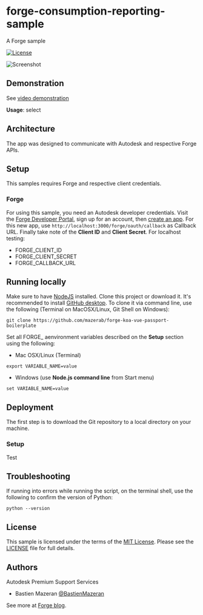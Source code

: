 # forge-consumption-reporting-sample
A Forge sample

[![License](http://img.shields.io/:license-mit-blue.svg)](http://opensource.org/licenses/MIT)

![Screenshot](https://github.com/mazerab/forge-consumption-reporting-sample/blob/master/docs/Python%20Script.png)

## Demonstration

See [video demonstration](https://www.youtube.com/watch?v=746hxnvlQ1g)

**Usage**: select 

## Architecture

The app was designed to communicate with Autodesk and respective Forge APIs. 

## Setup

This samples requires Forge and respective client credentials.

### Forge

For using this sample, you need an Autodesk developer credentials. Visit the [Forge Developer Portal](https://developer.autodesk.com), sign up for an account, then [create an app](https://developer.autodesk.com/myapps/create). For this new app, use `http://localhost:3000/forge/oauth/callback` as Callback URL. Finally take note of the **Client ID** and **Client Secret**. For localhost testing:

- FORGE\_CLIENT\_ID
- FORGE\_CLIENT\_SECRET
- FORGE\_CALLBACK\_URL

## Running locally

Make sure to have [NodeJS](https://nodejs.org) installed. Clone this project or download it. It's recommended to install [GitHub desktop](https://desktop.github.com). To clone it via command line, use the following (Terminal on MacOSX/Linux, Git Shell on Windows):

```
git clone https://github.com/mazerab/forge-koa-vue-passport-boilerplate
```

Set all FORGE_ aenvironment variables described on the **Setup** section using the following:

- Mac OSX/Linux (Terminal)

```
export VARIABLE_NAME=value
```

- Windows (use <b>Node.js command line</b> from Start menu)

```
set VARIABLE_NAME=value
```

## Deployment

The first step is to download the Git repository to a local directory on your machine. 

### Setup

Test


## Troubleshooting

If running into errors while running the script, on the terminal shell, use the following to confirm the version of Python:

    python --version

## License

This sample is licensed under the terms of the [MIT License](http://opensource.org/licenses/MIT). Please see the [LICENSE](LICENSE) file for full details.


## Authors

Autodesk Premium Support Services

- Bastien Mazeran [@BastienMazeran](https://twitter.com/BastienMazeran)

See more at [Forge blog](https://forge.autodesk.com/blog).

